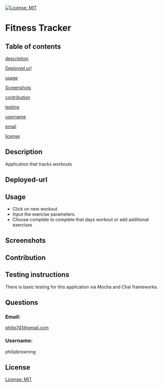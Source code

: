 [![License: MIT](https://img.shields.io/badge/License-MIT-yellow.svg)](https://opensource.org/licenses/MIT)
   # Fitness Tracker
   ## Table of contents     
   [description](#description)

[Deployed url](#Deployed-url)

[usage](#usage)

[Screenshots](#Screenshots)

[contribution](#contribution)

[testing](#testing)

[username](#username)

[email](#email)

[license](#license)

   ## Description
   Application that tracks workouts   
   ## Deployed-url
    
   ## Usage

   * Click on new workout. 
   * Input the exercise parameters. 
   * Choose complete to complete that days workout or add additional exercises 

   ## Screenshots

   ## Contribution
   
   ## Testing instructions
   There is basic testing for this application via Mocha and Chai frameworks.

   ## Questions
   
   ### Email:
   philip741@gmail.com
   
   ### Username:
   philipbrowning
   
   ## License
   [License: MIT](https://opensource.org/licenses/MIT)
  
